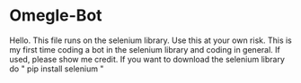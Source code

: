 # Omegle-Bot
Hello. This file runs on the selenium library. Use this at your own risk. This is my first time coding a bot in the selenium library and coding in general. If used, please show me credit.
If you want to download the selenium library do " pip install selenium "
